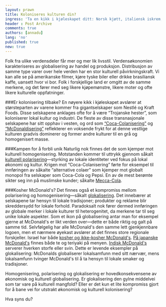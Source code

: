 ```yaml
---
layout: prawn
title: Koloniseres kulturen din? 
ingress: 'Ta en kikk i kjøleskapet ditt: Norsk kjøtt, italiensk iskrem, frukt og grønnsaker fra Afrika. Du “smaker” verden uten å forlate ditt eget kjøkken.'
header : Post Archive
comments: true
authors: [annadu]
lang: 'no'
published: true
new: true
---
```




Folk fra ulike verdensdeler får mer og mer lik livsstil. Verdensøkonomien karakteriseres av globalisering av handel og produksjon. Distribusjon av samme type varer over hele verden har en stor kulturell påvirkningskraft. Vi kan alle se på amerikanske filmer, kjøre tyske biler eller drikke brasiliansk kaffe, uansett hvor vi bor. Folk i forskjellige land er omgitt av de samme merkene, og det fører med seg likere kjøpemønstre, likere moter og ofte likere kulturelle oppfatninger. 

###Er kolonisering tilbake? 
En nøyere kikk i kjøleskapet avslører at størsteparten av varene kommer fra gigantselskaper som Nestlé og Kraft Foods. Disse selskapene anklages ofte for å være “Trojanske hester”, som koloniserer lokal kultur og industri. De fleste av disse transnasjonale selskapene har sitt opphav i vesten, og ord som [“Coca-Colanisering”](http://en.wikipedia.org/wiki/Cocacolonization) og [“McDonaldisering”](http://en.wikipedia.org/wiki/McDonaldization#cite_note-1) reflekterer en voksende frykt for at denne vestlige kulturen gradvis dominerer og former andre kulturer til en grå og homogenisert masse. 


###Kampen for å forbli unik
Naturlig nok finnes det de som kjemper mot kulturell homogenisering. Motstanden kommer til uttrykk gjennom såkalt [kulturell polarisering](http://adifferentportrait.blogspot.no/2006/05/culture-and-globalization-polarization.html)—styrking av lokale identiteter ved fokus på lokal økonomi og kultur.  Krigen mot “Coca-Colanisering” førte for eksempel til innføringen av såkalte “alternative colaer” som kjemper mot globalt monopol fra selskaper som Coca-Cola og Pepsi.  En av de mest berømte sikter seg inn på muslimske kunder; såkalte [Mecca-Cola](http://news.bbc.co.uk/2/hi/middle_east/2640259.stm). 

###Kosher McDonald's? 
Det finnes også et kompromiss mellom polarisering og homogenisering—såkalt [glokalisering](http://searchcio.techtarget.com/definition/glocalization).  Det innebærer at selskapene tar hensyn til lokale tradisjoner; produkter og reklame blir skreddersydd for lokale forhold. Paradoksalt nok fører dermed innføringen av globale merker i lokale kulturer til heterogenitet, da merkene tar til seg unike lokale aspekter. Som et ikon på globalisering antar man for eksempel gjerne at McDonald's er likt verden over—dette er både riktig og galt på samme tid. Selvfølgelig har alle McDonald's den samme lett gjenkjennbare logoen, men et nærmere øyekast avslører at det finnes store regionale forskjeller. Israel har både [kosher og ikke-kosher McDonald's](http://www.guardian.co.uk/world/2006/mar/13/israel.foodanddrink). [På japanske McDonald's](http://www.tofugu.com/2008/11/02/the-japanese-mcdonalds-menu-im-actually-lovin-it/) finnes både te og teriyaki på menyen. 
[Indisk McDonald's](http://www.indiamarks.com/what-you-can-and-cant-get-at-mcdonalds-india/) serverer hverken storfe eller svin. Dette er levende eksempler på glokalisering: McDonalds globaliserer lokalsamfunn med sitt nærvær, mens lokalsamfunn tvinger McDonald's til å ta hensyn til lokale smaker og tradisjoner.    

Homogenisering, polarisering og glokalisering er hovedkonsekvensene av økonomisk og kulturell globalisering. Er glokalisering den gylne middelvei som tar vare på kulturell mangfold? Eller er det kun et lite kompromiss gjort for å bane vei for utstrakt økonomisk og kulturell kolonisering? 

Hva syns du? 
